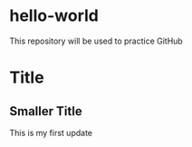 # hello-world
This repository will be used to practice GitHub

# Title
## Smaller Title
This is my first update 

